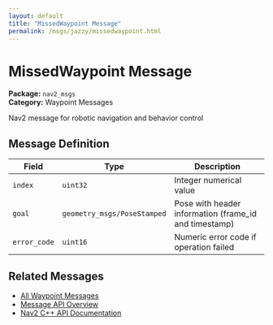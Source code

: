 ```yaml
---
layout: default
title: "MissedWaypoint Message"
permalink: /msgs/jazzy/missedwaypoint.html
---
```


# MissedWaypoint Message

**Package:** `nav2_msgs`  
**Category:** Waypoint Messages

Nav2 message for robotic navigation and behavior control

## Message Definition

| Field | Type | Description |
|-------|------|-------------|
| `index` | `uint32` | Integer numerical value |
| `goal` | `geometry_msgs/PoseStamped` | Pose with header information (frame_id and timestamp) |
| `error_code` | `uint16` | Numeric error code if operation failed |



## Related Messages

- [All Waypoint Messages](/jazzy/msgs/index.html#waypoint-messages)
- [Message API Overview](/jazzy/msgs/index.html)
- [Nav2 C++ API Documentation](/jazzy/html/index.html)

